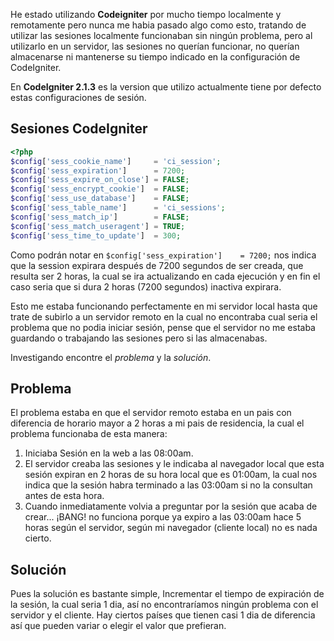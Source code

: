 <p>He estado utilizando <strong>Codeigniter</strong> por mucho tiempo localmente y remotamente pero nunca me habia pasado algo como esto, tratando de utilizar las sesiones localmente funcionaban sin ningún problema, pero al utilizarlo en un servidor, las sesiones no querían funcionar, no querían almacenarse ni mantenerse su tiempo indicado en la configuración de CodeIgniter.</p>

<span id="more-36"></span>

<p>En <strong>CodeIgniter 2.1.3</strong> es la version que utilizo actualmente tiene por defecto estas configuraciones de sesión.</p>

<h2>Sesiones CodeIgniter</h2>

```php
<?php
$config['sess_cookie_name']     = 'ci_session';
$config['sess_expiration']      = 7200;
$config['sess_expire_on_close'] = FALSE;
$config['sess_encrypt_cookie']  = FALSE;
$config['sess_use_database']    = FALSE;
$config['sess_table_name']      = 'ci_sessions';
$config['sess_match_ip']        = FALSE;
$config['sess_match_useragent'] = TRUE;
$config['sess_time_to_update']  = 300;
```

<p>Como podrán notar en <code>$config['sess_expiration']	= 7200;</code> nos indica que la session expirara después de 7200 segundos de ser creada, que resulta ser 2 horas, la cual se ira actualizando en cada ejecución y en fin el caso seria que si dura 2 horas (7200 segundos) inactiva expirara.</p>

<p>Esto me estaba funcionando perfectamente en mi servidor local hasta que trate de subirlo a un servidor remoto en la cual no encontraba cual seria el problema que no podia iniciar sesión, pense que el servidor no me estaba guardando o trabajando las sesiones pero si las almacenabas.</p>

<p>Investigando encontre el <em>problema</em> y la <em>solución</em>.</p>

<h2>Problema</h2>
<p>El problema estaba en que el servidor remoto estaba en un pais con diferencia de horario mayor a 2 horas a mi pais de residencia, la cual el problema funcionaba de esta manera:</p>
<ol>
<li>Iniciaba Sesión en la web a las 08:00am.</li>
<li>El servidor creaba las sesiones y le indicaba al navegador local que esta sesión expiran en 2 horas de su hora local que es 01:00am, la cual nos indica que la sesión habra terminado a las 03:00am si no la consultan antes de esta hora.</li>
<li>Cuando inmediatamente volvia a preguntar por la sesión que acaba de crear... ¡BANG! no funciona porque ya expiro a las 03:00am hace 5 horas según el servidor, según mi navegador (cliente local) no es nada cierto.</li>
</ol>
<h2>Solución</h2>
<p>
Pues la solución es bastante simple, Incrementar el tiempo de expiración de la sesión, la cual seria 1 dia, así no encontraríamos ningún problema con el servidor y el cliente. Hay ciertos países que tienen casi 1 dia de diferencia así que pueden variar o elegir el valor que prefieran.
</p>